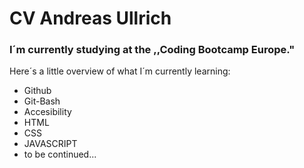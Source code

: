 # CV Andreas Ullrich

### I´m currently studying at the ,,Coding Bootcamp Europe."

Here´s a little overview of what I´m currently learning:

- Github
- Git-Bash
- Accesibility
- HTML
- CSS
- JAVASCRIPT
- to be continued...
